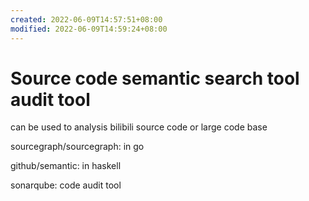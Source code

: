 ```yaml
---
created: 2022-06-09T14:57:51+08:00
modified: 2022-06-09T14:59:24+08:00
---
```


# Source code semantic search tool audit tool

can be used to analysis bilibili source code or large code base

sourcegraph/sourcegraph:
in go

github/semantic:
in haskell

sonarqube:
code audit tool
